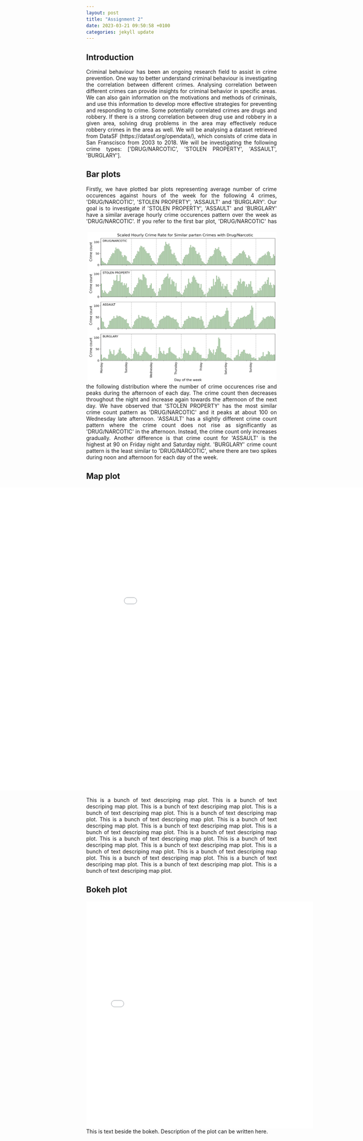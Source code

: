 ```yaml
---
layout: post
title: "Assignment 2"
date: 2023-03-21 09:50:58 +0100
categories: jekyll update
---
```


## Introduction

<div style="text-align: justify">Criminal behaviour has been an ongoing research field to assist in crime prevention. One way to better understand criminal behaviour is investigating the correlation between different crimes. Analysing correlation between different crimes can provide insights for criminal behavior in specific areas. We can also gain information on the motivations and methods of criminals, and use this information to develop more effective strategies for preventing and responding to crime. Some potentially correlated crimes are drugs and robbery. If there is a strong correlation between drug use and robbery in a given area, solving drug problems in the area may effectively reduce robbery crimes in the area as well. We will be analysing a dataset retrieved from DataSF (https://datasf.org/opendata/), which consists of crime data in San Franscisco from 2003 to 2018. We will be investigating the following crime types: ['DRUG/NARCOTIC', 'STOLEN PROPERTY', 'ASSAULT', 'BURGLARY']. </div>

## Bar plots

<div style="text-align: justify">Firstly, we have plotted bar plots representing average number of crime occurences against hours of the week for the following 4 crimes, 'DRUG/NARCOTIC', 'STOLEN PROPERTY', 'ASSAULT' and 'BURGLARY'. Our goal is to investigate if 'STOLEN PROPERTY', 'ASSAULT' and 'BURGLARY' have a similar average hourly crime occurences pattern over the week as 'DRUG/NARCOTIC'. <img style="float: right; width: 500px; height: 400px; padding-left:20px; padding-top:20px" src="/assets/images/barplot.jpg"> If you refer to the first bar plot, 'DRUG/NARCOTIC' has the following distribution where the number of crime occurences rise and peaks during the afternoon of each day. The crime count then decreases throughout the night and increase again towards the afternoon of the next day. We have observed that 'STOLEN PROPERTY' has the most similar crime count pattern as 'DRUG/NARCOTIC' and it peaks at about 100 on Wednesday late afternoon. 'ASSAULT' has a slightly different crime count pattern where the crime count does not rise as significantly as 'DRUG/NARCOTIC' in the afternoon. Instead, the crime count only increases gradually. Another difference is that crime count for 'ASSAULT' is the highest at 90 on Friday night and Saturday night. 'BURGLARY' crime count pattern is the least similar to 'DRUG/NARCOTIC', where there are two spikes during noon and afternoon for each day of the week.</div>

## Map plot

<embed 
       type="text/html" 
       src="/assets/images/map.html"
       width="1400"
       height="800"
       style="margin-left: -300px"
       >

<div style="text-align: justify"> This is a bunch of text descriping map plot. This is a bunch of text descriping map plot. This is a bunch of text descriping map plot. This is a bunch of text descriping map plot. This is a bunch of text descriping map plot. This is a bunch of text descriping map plot. This is a bunch of text descriping map plot. This is a bunch of text descriping map plot. This is a bunch of text descriping map plot. This is a bunch of text descriping map plot. This is a bunch of text descriping map plot. This is a bunch of text descriping map plot. This is a bunch of text descriping map plot. This is a bunch of text descriping map plot. This is a bunch of text descriping map plot. This is a bunch of text descriping map plot. This is a bunch of text descriping map plot. This is a bunch of text descriping map plot. This is a bunch of text descriping map plot. </div>

## Bokeh plot

<embed 
       type="text/html" 
       src="/assets/images/Focuscrime.html"
       width="600"
       height="600"
       style="float: left"
       >

<div style="text-align: justify"> This is text beside the bokeh. Description of the plot can be written here. </div>

[jekyll-docs]: https://jekyllrb.com/docs/home
[jekyll-gh]: https://github.com/jekyll/jekyll
[jekyll-talk]: https://talk.jekyllrb.com/
